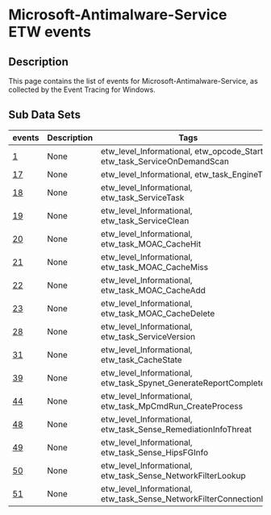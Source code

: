 # Microsoft-Antimalware-Service ETW events

## Description
This page contains the list of events for Microsoft-Antimalware-Service, as collected by the Event Tracing for Windows.

## Sub Data Sets
|events|Description|Tags|
|---|---|---|
|[1](events/event-1.md)|None|etw_level_Informational, etw_opcode_Start, etw_task_ServiceOnDemandScan|
|[17](events/event-17.md)|None|etw_level_Informational, etw_task_EngineTask|
|[18](events/event-18.md)|None|etw_level_Informational, etw_task_ServiceTask|
|[19](events/event-19.md)|None|etw_level_Informational, etw_task_ServiceClean|
|[20](events/event-20.md)|None|etw_level_Informational, etw_task_MOAC_CacheHit|
|[21](events/event-21.md)|None|etw_level_Informational, etw_task_MOAC_CacheMiss|
|[22](events/event-22.md)|None|etw_level_Informational, etw_task_MOAC_CacheAdd|
|[23](events/event-23.md)|None|etw_level_Informational, etw_task_MOAC_CacheDelete|
|[28](events/event-28.md)|None|etw_level_Informational, etw_task_ServiceVersion|
|[31](events/event-31.md)|None|etw_level_Informational, etw_task_CacheState|
|[39](events/event-39.md)|None|etw_level_Informational, etw_task_Spynet_GenerateReportComplete|
|[44](events/event-44.md)|None|etw_level_Informational, etw_task_MpCmdRun_CreateProcess|
|[48](events/event-48.md)|None|etw_level_Informational, etw_task_Sense_RemediationInfoThreat|
|[49](events/event-49.md)|None|etw_level_Informational, etw_task_Sense_HipsFGInfo|
|[50](events/event-50.md)|None|etw_level_Informational, etw_task_Sense_NetworkFilterLookup|
|[51](events/event-51.md)|None|etw_level_Informational, etw_task_Sense_NetworkFilterConnectionInfo|
